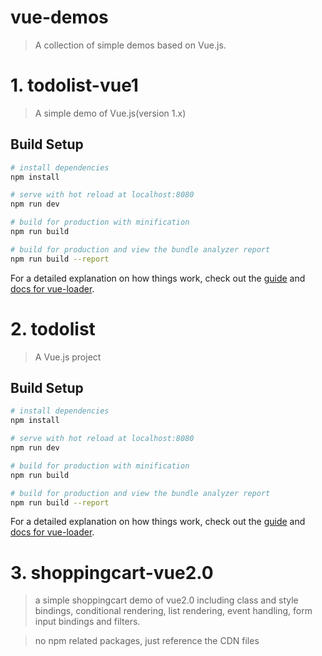 # vue-demos
> A collection of simple demos based on Vue.js.

# 1. todolist-vue1

> A simple demo of Vue.js(version 1.x)

## Build Setup

``` bash
# install dependencies
npm install

# serve with hot reload at localhost:8080
npm run dev

# build for production with minification
npm run build

# build for production and view the bundle analyzer report
npm run build --report
```

For a detailed explanation on how things work, check out the [guide](http://vuejs-templates.github.io/webpack/) and [docs for vue-loader](http://vuejs.github.io/vue-loader).

# 2. todolist

> A Vue.js project

## Build Setup

``` bash
# install dependencies
npm install

# serve with hot reload at localhost:8080
npm run dev

# build for production with minification
npm run build

# build for production and view the bundle analyzer report
npm run build --report
```

For a detailed explanation on how things work, check out the [guide](http://vuejs-templates.github.io/webpack/) and [docs for vue-loader](http://vuejs.github.io/vue-loader).

# 3. shoppingcart-vue2.0

> a simple shoppingcart demo of vue2.0 including class and style bindings, conditional rendering, list rendering, event handling, form input bindings and filters.

>no npm related packages, just reference the CDN files



